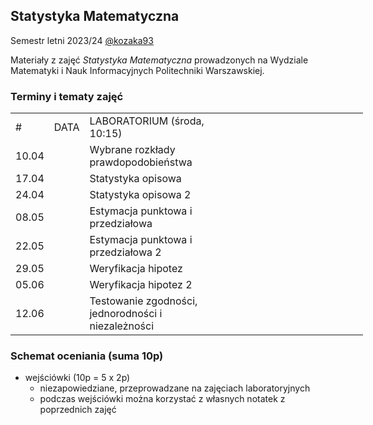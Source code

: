 ## Statystyka Matematyczna 

Semestr letni 2023/24 [@kozaka93](https://github.com/kozaka93)

Materiały z zajęć _Statystyka Matematyczna_ prowadzonych na Wydziale Matematyki i Nauk Informacyjnych Politechniki Warszawskiej.

### Terminy i tematy zajęć

<div class="tg-wrap"><table style="undefined;table-layout: fixed; width: 564px">
<colgroup>
<col style="width: 25.2px">
<col style="width: 46.2px">
<col style="width: 246.2px">
<col style="width: 246.2px">
</colgroup>
<tbody>
  <tr>
    <td>#</td>
    <td>DATA</td>
    <td>LABORATORIUM (środa, 10:15)</td>
  </tr>
   <tr>
    <td>10.04</td>
    <td></td>
    <td>Wybrane rozkłady prawdopodobieństwa</td>
  </tr>
   <tr>
    <td>17.04</td>
    <td></td>
    <td>Statystyka opisowa</td>
  </tr>
  <tr>
    <td>24.04</td>
    <td></td>
    <td>Statystyka opisowa 2</td>
  </tr>
 <tr>
    <td>08.05</td>
    <td></td>
    <td>Estymacja punktowa i przedziałowa</td>
  </tr>
 <tr>
    <td>22.05</td>
    <td></td>
    <td>Estymacja punktowa i przedziałowa 2</td>
  </tr>
 <tr>
    <td>29.05</td>
    <td></td>
    <td>Weryfikacja hipotez</td>
  </tr>
 <tr>
    <td>05.06</td>
    <td></td>
    <td>Weryfikacja hipotez 2</td>
  </tr>
<tr>
    <td>12.06</td>
    <td></td>
    <td>Testowanie zgodności, jednorodności i niezależności </td>
  </tr>
</tbody>
</table></div>


### Schemat oceniania (suma 10p)
- wejściówki (10p = 5 x 2p)
  - niezapowiedziane, przeprowadzane na zajęciach laboratoryjnych
  - podczas wejściówki można korzystać z własnych notatek z poprzednich zajęć
